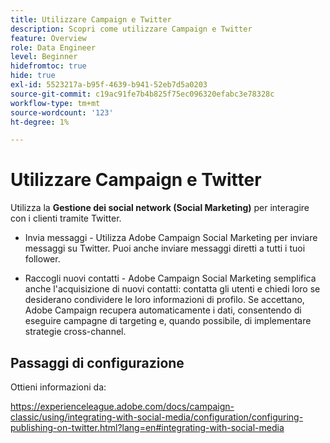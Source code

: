 ```yaml
---
title: Utilizzare Campaign e Twitter
description: Scopri come utilizzare Campaign e Twitter
feature: Overview
role: Data Engineer
level: Beginner
hidefromtoc: true
hide: true
exl-id: 5523217a-b95f-4639-b941-52eb7d5a0203
source-git-commit: c19ac91fe7b4b825f75ec096320efabc3e78328c
workflow-type: tm+mt
source-wordcount: '123'
ht-degree: 1%

---
```


# Utilizzare Campaign e Twitter

Utilizza la **Gestione dei social network (Social Marketing)** per interagire con i clienti tramite Twitter.

* Invia messaggi - Utilizza Adobe Campaign Social Marketing per inviare messaggi su Twitter. Puoi anche inviare messaggi diretti a tutti i tuoi follower.

* Raccogli nuovi contatti - Adobe Campaign Social Marketing semplifica anche l&#39;acquisizione di nuovi contatti: contatta gli utenti e chiedi loro se desiderano condividere le loro informazioni di profilo. Se accettano, Adobe Campaign recupera automaticamente i dati, consentendo di eseguire campagne di targeting e, quando possibile, di implementare strategie cross-channel.

## Passaggi di configurazione

Ottieni informazioni da:

https://experienceleague.adobe.com/docs/campaign-classic/using/integrating-with-social-media/configuration/configuring-publishing-on-twitter.html?lang=en#integrating-with-social-media

